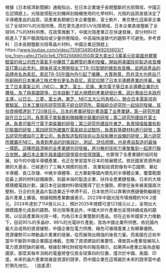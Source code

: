 根據《日本經濟新聞網》通報指出，在日本企業幾乎長期壟斷的光阻領域，中國正在迎頭趕上。光阻是搭配光刻機與刻蝕機使用的化學材料，光阻的品質直接決定了半導體產品的品質。該產業長期被日本企業壟斷，富士軟片、東京應化這兩家企業佔了全球90%的光阻供應。而在更先進的EUV光阻領域，日本企業直接壟斷了全球96.7%的材料供應。在政策推動下，中國光阻產業正在快速發展，部分材料已經進入了客戶驗證階段或少量供應階段，中高端快速替代的趨勢不可避免。參考資料：日本長期壟斷光阻等晶片材料，中國企業迎頭趕上https://www.toutiao.com/video/7559134904949293603/?log_from=afec211a0c1e6_1760256880350井深大拿出2.5萬美元從美國貝爾實驗室的母公司西方電氣手中購買了晶體管的專利授權，開始用美國技術製造收音機並打算以此牟利。隨後井深大帶開發出了TR-55型號的微型收音機，並將該產品的品牌命名為索尼。索尼TR-55在國內外引起了搶購，大賣熱賣，而井深大也將自己所創辦的日本東通工株式會社更名為索尼。索尼拉開了日本半導體產業的序幕，催生了日本電氣公司（NEC）、東芝、富士、尼康、東京電子等日本半導體企業的大爆發。為了與美國競爭，日本啟動了超大規模的產業研發計畫。該計畫由日本政府主導，以日立、三菱、富士通、東芝、NEC五大公司為核心，聯合日本電氣技術實驗室、日本工業技術研究院電子綜合研究所、電腦綜合研究所一起協同發展，其投資規模達到了720億日元。日本的產業研發計畫涵蓋了全產業鏈，第一研究所建設在日立公司，負責電子束裝置和微縮曝光裝置的研發；第二研究所建設在富士通，負責可變尺寸電子束裝置的研發；第三研究所建設在東芝，負責掃描裝置和影印裝置的研發；第四研究所建置在電氣綜合試驗所，負責對基礎材料進行研發；第五研究所建設在三菱公司，負責製造製程技術以及投影曝光設備的研發；第六研究所建置在NEC，負責對產品的封裝設計、測試、評估把關，也是產品製造的最後一環節。這種思路清晰的全產業鏈共同發展，將分散的技術力量聚集到一起進行聯合攻關，讓日本企業在與美國的競爭當中拔得頭籌， 也實現了全產業鏈的協同發展。如今的中國半導體產業，也正在學習當年日本的發展模式。依託國家資源所創建的大基金，已經進行了三輪大規模的投資， 其重點投資對像有中芯國際、華虹半導體、長江存儲、中微半導體等、北方華創等國內領先的半導體企業，覆蓋範圍從最上游的材料設備廠商，到最末端的製造企業，扶持全產業鏈發展。日本的大規模積體電路計劃，讓日本在設備材料領域獲得了巨大優勢。即使在後來被美國兩次壓制，日企的先進晶片製造業近乎停滯不前，日本依然可以靠著供應鏈優勢繼續在晶片產業上擴張。根據相關產業數據表示，2023年中國光阻市場規模約109.2億元，2024年達到了114億元以上，預計2025年規模可達123億元以上，呈現出大規模國產化成長的趨勢。除光阻等產品外，中國大矽片產業也呈現持續成長的趨勢。以往該產業與光阻一樣，均為日本企業壟斷的產品。但在近些年國家大力推動下，目前95%的多晶矽、96%的光電矽片產能，皆為中國企業所供應。依託國內龐大且成熟的資源優勢，中國企業在電力供應、綠色可循環產業上有顯著優勢。 資源優勢可以帶動晶片產業的發展，從而展現出極強的後發力量。而美國在近些年當中不斷對中國企業圍追堵截，忽略了資源建設的重要性，導致其ai產業發展陷入電力資源短缺的窘境。根據彭博社財經發布的報告顯示，如果將ai產業比喻為虛擬國家，那麼其每年消耗的電量將會位居全球第四的位置，僅次於中國、美國、印度。未來的晶片產業發展是資源的競爭，而中國企業在這場屬於未來的競爭當中處於領先地位。  （逍遙漠）
